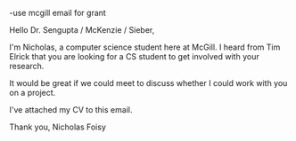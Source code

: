 -use mcgill email for grant

Hello Dr. Sengupta / McKenzie / Sieber,

I'm Nicholas, a computer science student here at McGill. I heard from Tim Elrick that you are looking for a CS student to get involved with your research.

It would be great if we could meet to discuss whether I could work with you on a project.


I've attached my CV to this email.

Thank you,
Nicholas Foisy